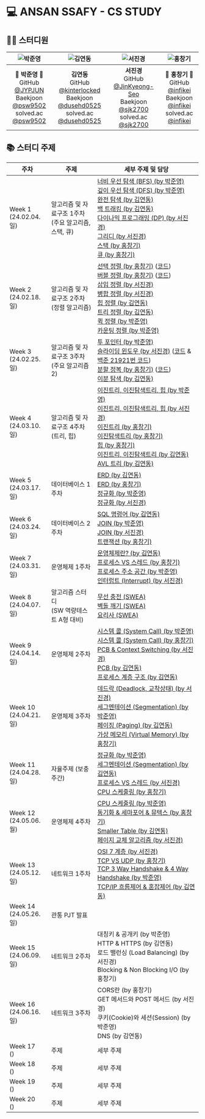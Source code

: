 # 💻 ANSAN SSAFY - CS STUDY

## 👨‍💻 스터디원

|    ![박준영](https://avatars.githubusercontent.com/u/156387559)    |    ![김연동](https://avatars.githubusercontent.com/u/87691535)    |    ![서진경](https://avatars.githubusercontent.com/u/103301658)    |    ![홍창기](https://raw.githubusercontent.com/infikei/infikei-contents/main/logo/infikei_logo_v2_dark_blue_480.png)    |
| :---: | :---: | :---: | :---: |
|    🐼 **박준영** 🐼 <br/> GitHub [@JYPJUN](https://gitshub.com/JYPJUN) <br/> Baekjoon [@psw9502](https://www.acmicpc.net/user/psw9502) <br/> solved.ac [@psw9502](https://solved.ac/profile/psw9502)    |    **김연동** <br/> GitHub [@kinterlocked](https://github.com/kinterlocked) <br/> Baekjoon [@dusehd0525](https://www.acmicpc.net/user/dusehd0525) <br/> solved.ac [@dusehd0525](https://solved.ac/profile/dusehd0525)    |    **서진경** <br/> GitHub [@JinKyeong-Seo](https://github.com/JinKyeong-Seo) <br/> Baekjoon [@sjk2700](https://www.acmicpc.net/user/sjk2700) <br/> solved.ac [@sjk2700](https://solved.ac/profile/sjk2700)    |    💠 **홍창기** 💠 <br/> GitHub [@infikei](https://github.com/infikei) <br/> Baekjoon [@infikei](https://www.acmicpc.net/user/infikei) <br/> solved.ac [@infikei](https://solved.ac/profile/infikei)    |

## 📚 스터디 주제

| 주차 | 주제 | 세부 주제 및 담당 |
| --- | --- | --- |
| Week 1 <br/> (24.02.04. 일)    | 알고리즘 및 자료구조 1주차 <br/> (주요 알고리즘, 스택, 큐)    | [너비 우선 탐색 (BFS) (by 박준영)](https://github.com/Ansanssafy/Ssafy_Study/blob/main/Algorithm/BFS_DFS/BFS_DFS.ipynb)    <br/> [깊이 우선 탐색 (DFS) (by 박준영)](https://github.com/Ansanssafy/Ssafy_Study/blob/main/Algorithm/BFS_DFS/BFS_DFS.ipynb)    <br/> [완전 탐색 (by 김연동)](https://github.com/Ansanssafy/Ssafy_Study/blob/main/Algorithm/BackTracking/BackTracking.md)    <br/> [백 트래킹 (by 김연동)](https://github.com/Ansanssafy/Ssafy_Study/blob/main/Algorithm/BackTracking/BackTracking.md)    <br/> [다이나믹 프로그래밍 (DP) (by 서진경)](https://github.com/Ansanssafy/Ssafy_Study/blob/main/Algorithm/DP/DynamicProgramming.md)    <br/> [그리디 (by 서진경)](https://github.com/Ansanssafy/Ssafy_Study/blob/main/Algorithm/Greedy/Greedy.md)    <br/> [스택 (by 홍창기)](https://github.com/Ansanssafy/Ssafy_Study/blob/main/DataStructure/Stack/stack.md)    <br/> [큐 (by 홍창기)](https://github.com/Ansanssafy/Ssafy_Study/blob/main/DataStructure/Queue/queue.md)    |
| Week 2 <br/> (24.02.18. 일)    | 알고리즘 및 자료구조 2주차 <br/> (정렬 알고리즘)    | [선택 정렬 (by 홍창기)](https://github.com/Ansanssafy/Ssafy_Study/blob/main/Algorithm/SelectionSort/SelectionSort.md) ([코드](https://github.com/Ansanssafy/Ssafy_Study/blob/main/Algorithm/SelectionSort/SelectionSortSample.java))    <br/> [버블 정렬 (by 홍창기)](https://github.com/Ansanssafy/Ssafy_Study/blob/main/Algorithm/BubbleSort/BubbleSort.md) ([코드](https://github.com/Ansanssafy/Ssafy_Study/blob/main/Algorithm/BubbleSort/BubbleSortSample.java))    <br/> [삽입 정렬 (by 서진경)](https://github.com/Ansanssafy/Ssafy_Study/blob/main/Algorithm/InsertionSort/InsertionSort.md)    <br/> [병합 정렬 (by 서진경)](https://github.com/Ansanssafy/Ssafy_Study/blob/main/Algorithm/MergeSort/MergeSort.md)    <br/> [힙 정렬 (by 김연동)](https://github.com/Ansanssafy/Ssafy_Study/blob/main/Algorithm/HeapSort/HeapSort.md)    <br/> [트리 정렬 (by 김연동)]()    <br/> [퀵 정렬 (by 박준영)](https://github.com/Ansanssafy/Ssafy_Study/blob/main/Algorithm/QuickSort/QuickSort.ipynb)    <br/> [카운팅 정렬 (by 박준영)](https://github.com/Ansanssafy/Ssafy_Study/blob/main/Algorithm/CountingSort/CountingSort.ipynb)    |
| Week 3 <br/> (24.02.25. 일)    | 알고리즘 및 자료구조 3주차 <br/> (주요 알고리즘 2)    | [투 포인터 (by 박준영)](https://github.com/Ansanssafy/Ssafy_Study/blob/main/Algorithm/TwoPointer/Two_pointers.ipynb)    <br/> [슬라이딩 윈도우 (by 서진경)](https://github.com/Ansanssafy/Ssafy_Study/blob/main/Algorithm/SlidingWindow/SlidingWindow.md) ([코드](https://github.com/Ansanssafy/Ssafy_Study/blob/main/Algorithm/SlidingWindow/example.java) & [백준 21921번 코드](https://github.com/Ansanssafy/Ssafy_Study/blob/main/Algorithm/SlidingWindow/boj_21921_%EB%B8%94%EB%A1%9C%EA%B7%B8.java))    <br/> [분할 정복 (by 홍창기)](https://github.com/Ansanssafy/Ssafy_Study/blob/main/Algorithm/DivideAndConquer/DivideAndConquer.md) ([코드](https://github.com/Ansanssafy/Ssafy_Study/blob/main/Algorithm/DivideAndConquer/DivideAndConquerSample.java))    <br/> [이분 탐색 (by 김연동)](https://github.com/Ansanssafy/Ssafy_Study/blob/main/Algorithm/BinarySearch/BinarySearch.md)    |
| Week 4 <br/> (24.03.10. 일)    | 알고리즘 및 자료구조 4주차 <br/> (트리, 힙)    | [이진트리, 이진탐색트리, 힙 (by 박준영)](https://github.com/Ansanssafy/Ssafy_Study/blob/main/DataStructure/BST-And-Heap-JYPJUN/binary_tree.ipynb)    <br/> [이진트리, 이진탐색트리, 힙 (by 서진경)](https://github.com/Ansanssafy/Ssafy_Study/blob/main/DataStructure/BST-And-Heap-JinKyeong-Seo/tree_heap.md)    <br/> [이진트리 (by 홍창기)](https://github.com/Ansanssafy/Ssafy_Study/blob/main/DataStructure/BST-And-Heap-infikei/BinaryTree.md)    <br/> [이진탐색트리 (by 홍창기)](https://github.com/Ansanssafy/Ssafy_Study/blob/main/DataStructure/BST-And-Heap-infikei/BinarySearchTree.md)    <br/> [힙 (by 홍창기)](https://github.com/Ansanssafy/Ssafy_Study/blob/main/DataStructure/BST-And-Heap-infikei/Heap.md)    <br/> [이진트리, 이진탐색트리 (by 김연동)](https://github.com/Ansanssafy/Ssafy_Study/blob/main/DataStructure/BST-And-Heap-kinterlocked/BST-And-Heap.md)    <br/> [AVL 트리 (by 김연동)](https://github.com/Ansanssafy/Ssafy_Study/blob/main/DataStructure/AVLTree/AVLTree.md)   |
| Week 5 <br/> (24.03.17. 일)    | 데이터베이스 1주차    | [ERD (by 김연동)](https://github.com/Ansanssafy/Ssafy_Study/blob/main/Database/ERD-kinterlocked/ERD.md)    <br/> [ERD (by 홍창기)](https://github.com/Ansanssafy/Ssafy_Study/blob/main/Database/ERD-infikei/ERD.md)    <br/> [정규화 (by 박준영)](https://github.com/Ansanssafy/Ssafy_Study/blob/main/Database/Normalization-JYPJUN/Normalization.ipynb)    <br/> [정규화 (by 서진경)](https://github.com/Ansanssafy/Ssafy_Study/blob/main/Database/Normalization-JinKyeong-Seo/Normalization.md)    |
| Week 6 <br/> (24.03.24. 일)    | 데이터베이스 2주차    | [SQL 명령어 (by 김연동)](https://github.com/Ansanssafy/Ssafy_Study/blob/main/Database/SQL-Query/SqlQuery.md)    <br/> [JOIN (by 박준영)](https://github.com/Ansanssafy/Ssafy_Study/blob/main/Database/Join-JYPJUN/Join.ipynb)    <br/> [JOIN (by 서진경)](https://github.com/Ansanssafy/Ssafy_Study/blob/main/Database/Join-JinKyeong-Seo/Join.md)    <br/> [트랜잭션 (by 홍창기)](https://github.com/Ansanssafy/Ssafy_Study/blob/main/Database/Transaction/Transaction.md)    |
| Week 7 <br/> (24.03.31. 일)    | 운영체제 1주차    | [운영체제란? (by 김연동)](https://github.com/Ansanssafy/Ssafy_Study/blob/main/OS/OS/OS.md)    <br/> [프로세스 VS 스레드 (by 홍창기)](https://github.com/Ansanssafy/Ssafy_Study/blob/main/OS/Process-VS-Thread/Process-VS-Thread.md)    <br/> [프로세스 주소 공간 (by 박준영)](https://github.com/Ansanssafy/Ssafy_Study/blob/main/OS/Process-Address-Space/Process_Address_Space.ipynb)    <br/> [인터럽트 (Interrupt) (by 서진경)](https://github.com/Ansanssafy/Ssafy_Study/blob/main/OS/Interrupt/Interrupt.md)    |
| Week 8 <br/> (24.04.07. 일)    | 알고리즘 스터디 <br/> (SW 역량테스트 A형 대비) | [무선 충전 (SWEA)](https://swexpertacademy.com/main/code/problem/problemDetail.do?contestProbId=AWXRDL1aeugDFAUo)    <br/> [벽돌 깨기 (SWEA)](https://swexpertacademy.com/main/code/problem/problemDetail.do?contestProbId=AWXRQm6qfL0DFAUo)    <br/> [요리사 (SWEA)](https://swexpertacademy.com/main/code/problem/problemDetail.do?contestProbId=AWIeUtVakTMDFAVH)    |
| Week 9 <br/> (24.04.14. 일)    | 운영체제 2주차    | [시스템 콜 (System Call) (by 박준영)](https://github.com/Ansanssafy/Ssafy_Study/blob/main/OS/System-Call-JYPJUN/System_Call.ipynb)    <br/> [시스템 콜 (System Call) (by 홍창기)](https://github.com/Ansanssafy/Ssafy_Study/blob/main/OS/System-Call-infikei/System-Call.md)    <br/> [PCB & Context Switching (by 서진경)](https://github.com/Ansanssafy/Ssafy_Study/blob/main/OS/PCB-And-Context-Swtiching/PCB_ContextSwitching.md)    <br/> [PCB (by 김연동)](https://github.com/Ansanssafy/Ssafy_Study/blob/main/OS/PCB/PCB.md)    <br/> [프로세스 계층 구조 (by 김연동)](https://github.com/Ansanssafy/Ssafy_Study/blob/main/OS/Process-Hierarchy/Process_Hierarchy.md)    |
| Week 10 <br/> (24.04.21. 일)    | 운영체제 3주차    | [데드락 (Deadlock, 교착상태) (by 서진경)](https://github.com/Ansanssafy/Ssafy_Study/blob/main/OS/DeadLock/DeadLock.md)    <br/> [세그멘테이션 (Segmentation) (by 박준영)](https://github.com/Ansanssafy/Ssafy_Study/blob/main/OS/Segmentation/Segmentation.ipynb)    <br/> [페이징 (Paging) (by 김연동)](https://github.com/Ansanssafy/Ssafy_Study/blob/main/OS/Paging/Paging.md)    <br/> [가상 메모리 (Virtual Memory) (by 홍창기)](https://github.com/Ansanssafy/Ssafy_Study/blob/main/OS/Virtual-Memory/Virtual-memory.md)    |
| Week 11 <br/> (24.04.28. 일)    | 자율주제 (보충 주간) <br/>    | [정규화 (by 박준영)](https://github.com/Ansanssafy/Ssafy_Study/blob/main/Database/Normalization-JYPJUN/Normalization_2.ipynb)    <br/> [세그멘테이션 (Segmentation) (by 김연동)](https://github.com/Ansanssafy/Ssafy_Study/blob/main/OS/Segmentation-kinterlocked/Segmentation.md)    <br/> [프로세스 VS 스레드 (by 서진경)](https://github.com/Ansanssafy/Ssafy_Study/blob/main/OS/Process-VS-Thread-JinKyeong-Seo/Process-VS-Thread.md)    <br/> [CPU 스케줄링 (by 홍창기)](https://github.com/Ansanssafy/Ssafy_Study/blob/main/OS/CPU-Scheduling-infikei/CPU-Scheduling.md)    |
| Week 12 <br/> (24.05.06. 월)    | 운영체제 4주차    | [CPU 스케줄링 (by 박준영)](https://github.com/Ansanssafy/Ssafy_Study/blob/main/OS/CPU-Scheduling-JYPJUN/CPU-Scheduling-JYPJUN.ipynb)    <br/> [동기화 & 세마포어 & 뮤텍스 (by 홍창기)](https://github.com/Ansanssafy/Ssafy_Study/blob/main/OS/Process-Synchronization/Process-Synchronization.md)    <br/> [Smaller Table (by 김연동)](https://github.com/Ansanssafy/Ssafy_Study/blob/main/OS/SmallerTable/SmallerTable.md)    <br/> [페이지 교체 알고리즘 (by 서진경)](https://github.com/Ansanssafy/Ssafy_Study/blob/main/OS/PageReplacement/PageReplacement.md)    |
| Week 13 <br/> (24.05.12. 일)    | 네트워크 1주차    | [OSI 7 계층 (by 서진경)](https://github.com/Ansanssafy/Ssafy_Study/blob/main/Network/OSI7Layer/OSI7Layer.md)    <br/> [TCP VS UDP (by 홍창기)](https://github.com/Ansanssafy/Ssafy_Study/blob/main/Network/TCP-VS-UDP/TCP-VS-UDP.md)    <br/> [TCP 3 Way Handshake & 4 Way Handshake (by 박준영)](https://github.com/Ansanssafy/Ssafy_Study/blob/main/Network/TCP%203-way%20%26%204-way%20handshake/TCP_3_way_handshake%264_way_handshake.ipynb)    <br/> [TCP/IP 흐름제어 & 혼잡제어 (by 김연동)](https://github.com/Ansanssafy/Ssafy_Study/blob/main/Network/TCP%3AIP_FlowControl%26CongestionControl/TCP%3AIP_FlowControl%26CongestionControl.md)    |
| Week 14 <br/> (24.05.26. 일)    | 관통 PJT 발표    | |
| Week 15 <br/> (24.06.09. 일)    | 네트워크 2주차    | 대칭키 & 공개키 (by 박준영)    <br/> HTTP & HTTPS (by 김연동)    <br/> 로드 밸런싱 (Load Balancing) (by 서진경)    <br/> Blocking & Non Blocking I/O (by 홍창기)   |
| Week 16 <br/> (24.06.16. 일)    | 네트워크 3주차    | CORS란 (by 홍창기)    <br/> GET 메서드와 POST 메서드 (by 서진경)    <br/> 쿠키(Cookie)와 세션(Session) (by 박준영)    <br/> DNS (by 김연동)    |
| Week 17 <br/> ()    | 주제    | 세부 주제    |
| Week 18 <br/> ()    | 주제    | 세부 주제    |
| Week 19 <br/> ()    | 주제    | 세부 주제    |
| Week 20 <br/> ()    | 주제    | 세부 주제    |
